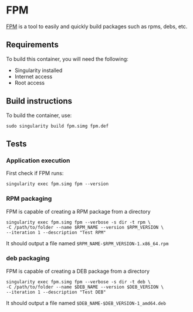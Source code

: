 # FPM

[FPM](https://github.com/jordansissel/fpm) is a tool to easily and quickly build packages such as rpms, debs, etc.

## Requirements

To build this container, you will need the following:
* Singularity installed
* Internet access
* Root access

## Build instructions

To build the container, use:

`sudo singularity build fpm.simg fpm.def`

## Tests

### Application execution

First check if FPM runs:

`singularity exec fpm.simg fpm --version`

### RPM packaging

FPM is capable of creating a RPM package from a directory

```
singularity exec fpm.simg fpm --verbose -s dir -t rpm \
-C /path/to/folder --name $RPM_NAME --version $RPM_VERSION \
--iteration 1 --description "Test RPM"
```
It should output a file named `$RPM_NAME-$RPM_VERSION-1.x86_64.rpm`

### deb packaging

FPM is capable of creating a DEB package from a directory
```
singularity exec fpm.simg fpm --verbose -s dir -t deb \
-C /path/to/folder --name $DEB_NAME --version $DEB_VERSION \
--iteration 1 --description "Test DEB"
```
It should output a file named `$DEB_NAME-$DEB_VERSION-1_amd64.deb`